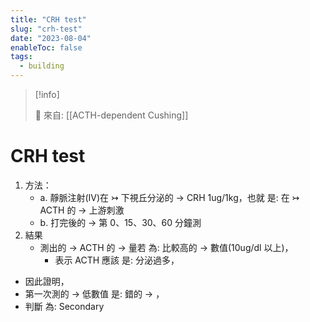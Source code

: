 ```yaml
---
title: "CRH test"
slug: "crh-test"
date: "2023-08-04"
enableToc: false
tags:
  - building
---
```


> [!info]
>
> 🌱 來自: [[ACTH-dependent Cushing]]

# CRH test

1. 方法：
   - a. 靜脈注射(IV)在 ↣ 下視丘分泌的 → CRH 1ug/1kg，也就 是: 在 ↣ ACTH 的 → 上游刺激
   - b. 打完後的 → 第 0、15、30、60 分鐘測
2. 結果
   - 測出的 → ACTH 的 → 量若 為: 比較高的 → 數值(10ug/dl 以上)，
     - 表示 ACTH 應該 是: 分泌過多，

- 因此證明，
- 第一次測的 → 低數值 是: 錯的 → ，
- 判斷 為: Secondary
